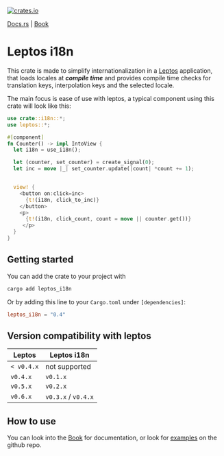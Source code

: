 [![crates.io](https://img.shields.io/crates/v/leptos_i18n.svg)](https://crates.io/crates/leptos_i18n)

[Docs.rs](https://docs.rs/leptos_i18n/latest/leptos_i18n/) | [Book](https://baptistemontan.github.io/leptos_i18n)

# Leptos i18n

This crate is made to simplify internationalization in a [Leptos](https://crates.io/crates/leptos) application, that loads locales at **_compile time_** and provides compile time checks for translation keys, interpolation keys and the selected locale.

The main focus is ease of use with leptos, a typical component using this crate will look like this:

```rust
use crate::i18n::*;
use leptos::*;

#[component]
fn Counter() -> impl IntoView {
  let i18n = use_i18n();

  let (counter, set_counter) = create_signal(0);
  let inc = move |_| set_counter.update(|count| *count += 1);


  view! {
    <button on:click=inc>
      {t!(i18n, click_to_inc)}
    </button>
    <p>
      {t!(i18n, click_count, count = move || counter.get())}
     </p>
  }
}
```

## Getting started

You can add the crate to your project with

```bash
cargo add leptos_i18n
```

Or by adding this line to your `Cargo.toml` under `[dependencies]`:

```toml
leptos_i18n = "0.4"
```

## Version compatibility with leptos

| Leptos     | Leptos i18n         |
| ---------- | ------------------- |
| `< v0.4.x` | not supported       |
| `v0.4.x`   | `v0.1.x`            |
| `v0.5.x`   | `v0.2.x`            |
| `v0.6.x`   | `v0.3.x` / `v0.4.x` |

## How to use

You can look into the [Book](https://baptistemontan.github.io/leptos_i18n) for documentation, or look for [examples](https://github.com/Baptistemontan/leptos_i18n/tree/master/examples) on the github repo.
